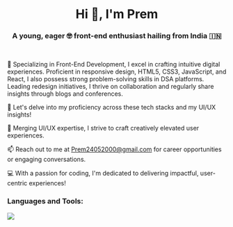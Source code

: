 <h1 align="center">Hi 👋, I'm Prem</h1>

<h3 align="center">A young, eager 🤓 front-end enthusiast hailing from India 🇮🇳</h3>
<br>


🚀 Specializing in Front-End Development, I excel in crafting intuitive digital experiences. Proficient in responsive design, HTML5, CSS3, JavaScript, and React, I also possess strong problem-solving skills in DSA platforms. Leading redesign initiatives, I thrive on collaboration and regularly share insights through blogs and conferences.

💬 Let's delve into my proficiency across these tech stacks and my UI/UX insights!

🎨 Merging UI/UX expertise, I strive to craft creatively elevated user experiences.

📫 Reach out to me at Prem24052000@gmail.com for career opportunities or engaging conversations.

💻 With a passion for coding, I'm dedicated to delivering impactful, user-centric experiences!



<h3 align="left">Languages and Tools:</h3>
 <img src="https://skillicons.dev/icons?i=html,css,figma,wordpress,github,git,babel,js,react,sass,nodejs,mongodb,java,netlify" />
